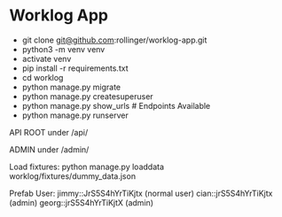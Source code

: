 Worklog App
===========

- git clone git@github.com:rollinger/worklog-app.git
- python3 -m venv venv
- activate venv
- pip install -r requirements.txt
- cd worklog
- python manage.py migrate
- python manage.py createsuperuser
- python manage.py show_urls		# Endpoints Available
- python manage.py runserver

API ROOT under /api/

ADMIN under /admin/

Load fixtures:
python manage.py loaddata worklog/fixtures/dummy_data.json


Prefab User:
jimmy::JrS5S4hYrTiKjtx (normal user)
cian::jrS5S4hYrTiKjtx (admin)
georg::jrS5S4hYrTiKjtX (admin)